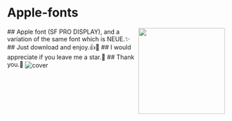 # Apple-fonts
<img align='right' src='https://user-images.githubusercontent.com/5713670/87202985-820dcb80-c2b6-11ea-9f56-7ec461c497c3.gif' width='200"'>
## Apple font (SF PRO DISPLAY), and a variation of the same font which is NEUE.✨
## Just download and enjoy.👍🤩
## I would appreciate if you leave me a star.🎇
## Thank you.🎉

<img alt="cover" align='center' src="https://www.cufonfonts.com/images/thumb/14247/sf-ui-display-741x415-8af6ff10ef.jpg" />
